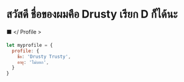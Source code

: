 # สวัสดี ชื่อของผมคือ Drusty เรียก D ก็ได้นะ

⬛ </ Profile >

```javascript
let myprofile = {
  profile: {
    ชื่อ: 'Drusty Trusty',
    อายุ: 'ไม่บอก',
  }
}
```
